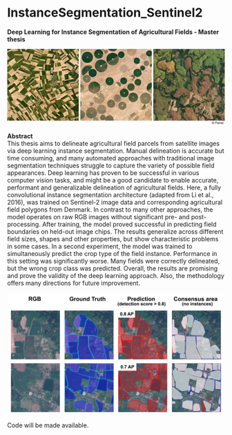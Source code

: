 # InstanceSegmentation_Sentinel2  

**Deep Learning for Instance Segmentation of Agricultural Fields - Master thesis**  
     
![](readme_images/fieldsPlanet.jpg)
     
**Abstract**  
This thesis aims to delineate agricultural field parcels from satellite images via deep learning 
instance segmentation. Manual delineation is accurate but time consuming, and many 
automated approaches with traditional image segmentation techniques struggle to capture 
the variety of possible field appearances. Deep learning has proven to be successful in 
various computer vision tasks, and might be a good candidate to enable accurate, 
performant and generalizable delineation of agricultural fields. Here, a fully convolutional 
instance segmentation architecture (adapted from Li et al., 2016), was trained on Sentinel-2 
image data and corresponding agricultural field polygons from Denmark. In contrast to many 
other approaches, the model operates on raw RGB images without significant pre- and 
post-processing. After training, the model proved successful in predicting field boundaries on 
held-out image chips. The results generalize across different field sizes, shapes and other 
properties, but show characteristic problems in some cases. In a second experiment, the 
model was trained to simultaneously predict the crop type of the field instance. Performance 
in this setting was significantly worse. Many fields were correctly delineated, but the wrong 
crop class was predicted. Overall, the results are promising and prove the validity of the deep 
learning approach. Also, the methodology offers many directions for future improvement.                   
     
     
![](readme_images/results.jpg)
     
Code will be made available.